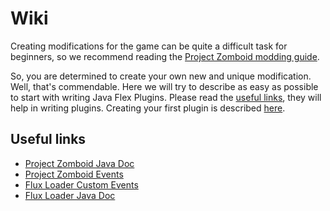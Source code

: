 # Wiki

Creating modifications for the game can be quite a difficult task for beginners, so we recommend reading the [Project Zomboid modding guide](https://github.com/cocolabs/pz-modding-guide#writing-code).

So, you are determined to create your own new and unique modification. Well, that's commendable. Here we will try to describe as easy as possible to start with writing Java Flex Plugins. Please read the [useful links](#useful-links), they will help in writing plugins. Creating your first plugin is described [here](./WritePlugin.md).

## Useful links

-   [Project Zomboid Java Doc](https://zomboid-javadoc.com/)
-   [Project Zomboid Events](https://pzwiki.net/wiki/Lua_Events)
-   [Flux Loader Custom Events](./Events.md)
-   [Flux Loader Java Doc](#)
